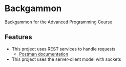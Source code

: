 # Backgammon
Backgammon for the Advanced Programming Course

## Features

- This project uses REST services to handle requests
    - [Postman documentation](https://documenter.getpostman.com/view/15780938/TzY1jHWv)
- This project uses the server-client model with sockets

